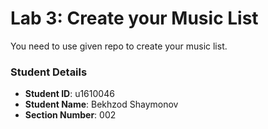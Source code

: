 # Lab 3: Create your Music List

You need to use given repo to create your music list.

### Student Details

- **Student ID**: u1610046
- **Student Name**: Bekhzod Shaymonov
- **Section Number**: 002